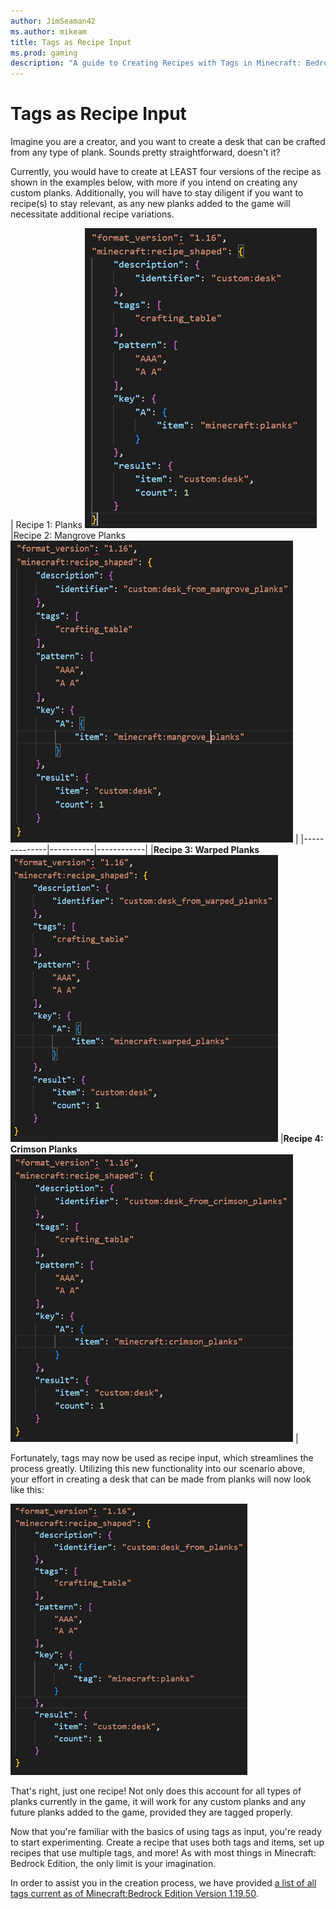 ```yaml
---
author: JimSeaman42
ms.author: mikeam
title: Tags as Recipe Input
ms.prod: gaming
description: "A guide to Creating Recipes with Tags in Minecraft: Bedrock Edition"
---
```


# Tags as Recipe Input

Imagine you are a creator, and you want to create a desk that can be crafted from any type of plank. Sounds pretty straightforward, doesn't it?

Currently, you would have to create at LEAST four versions of the recipe as shown in the examples below, with more if you intend on creating any custom planks. Additionally, you will have to stay diligent if you want to recipe(s) to stay relevant, as any new planks added to the game will necessitate additional recipe variations.

| Recipe 1: Planks ![Recipe using standard planks](../../../../Media/Recipe_tags/Planks.png) |Recipe 2: Mangrove Planks ![Recipe using Mangrove planks](../../../../Media/Recipe_tags/mangrove_planks.png) |
|--------------|-----------|------------|
|**Recipe 3: Warped Planks** ![Recipe using warped planks](../../../../Media/Recipe_tags/Warped_planks.png)  |**Recipe 4: Crimson Planks** ![Recipe using Crimson planks](../../../../Media/Recipe_tags/Crimson_planks.png) |

Fortunately, tags may now be used as recipe input, which streamlines the process greatly. Utilizing this new functionality into our scenario above, your effort in creating a desk that can be made from planks will now look like this:

![Recipe using planks as a tagged input](../../../../Media/Recipe_tags/Tagged_planks.png)

That's right, just one recipe! Not only does this account for all types of planks currently in the game, it will work for any custom planks and any future planks added to the game, provided they are tagged properly.

Now that you're familiar with the basics of using tags as input, you're ready to start experimenting. Create a recipe that uses both tags and items, set up recipes that use multiple tags, and more! As with most things in Minecraft: Bedrock Edition, the only limit is your imagination.

In order to assist you in the creation process, we have provided [a list of all tags current as of Minecraft:Bedrock Edition Version 1.19.50](../../RecipeReference/Examples/RecipeTagList.md).
